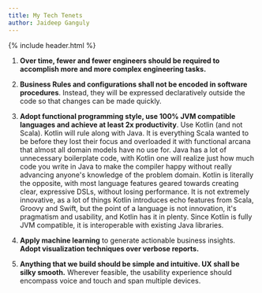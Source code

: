 ```yaml
---
title: My Tech Tenets
author: Jaideep Ganguly
---
```


{% include header.html %}

1. **Over time, fewer and fewer engineers should be required to accomplish more and more complex engineering tasks.**

2. **Business Rules and configurations shall not be encoded in software procedures**. Instead, they will be expressed declaratively outside the code so that changes can be made quickly.

3. **Adopt functional programming style, use 100% JVM compatible languages and achieve at least 2x productivity**. Use Kotlin (and not Scala). Kotlin will rule along with Java. It is everything Scala wanted to be before they lost their focus and overloaded it with functional arcana that almost all domain models have no use for. Java has a lot of unnecessary boilerplate code, with Kotlin one will realize just how much code you write in Java to make the compiler happy without really advancing anyone's knowledge of the problem domain. Kotlin is literally the opposite, with most language features geared towards creating clear, expressive DSLs, without losing performance. It is not extremely innovative, as a lot of things Kotlin introduces echo features from Scala, Groovy and Swift, but the point of a language is not innovation, it's pragmatism and usability, and Kotlin has it in plenty. Since Kotlin is fully JVM compatible, it is interoperable with existing Java libraries. 

4. **Apply machine learning** to generate actionable business insights. **Adopt visualization techniques over verbose reports.**

5. **Anything that we build should be simple and intuitive. UX shall be silky smooth.** Wherever feasible, the usability experience should encompass voice and touch and span multiple devices. 

   

